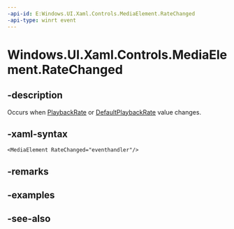 ```yaml
---
-api-id: E:Windows.UI.Xaml.Controls.MediaElement.RateChanged
-api-type: winrt event
---
```


<!-- Event syntax
public event Windows.UI.Xaml.Media.RateChangedRoutedEventHandler RateChanged
-->

# Windows.UI.Xaml.Controls.MediaElement.RateChanged

## -description
Occurs when [PlaybackRate](mediaelement_playbackrate.md) or [DefaultPlaybackRate](mediaelement_defaultplaybackrate.md) value changes.


## -xaml-syntax
```xaml
<MediaElement RateChanged="eventhandler"/>
```


## -remarks

## -examples

## -see-also
